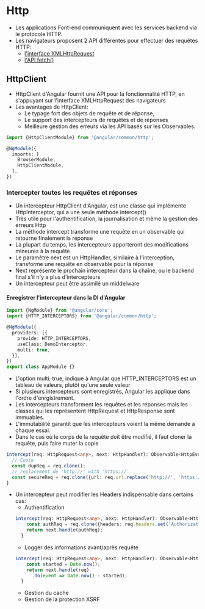 # Http
* Les applications Font-end communiquent avec les services backend via le protocole HTTP. 
* Les navigateurs proposent 2 API différentes pour effectuer des requêtes HTTP: 
    - [l'interface XMLHttpRequest](https://developer.mozilla.org/fr/docs/Web/API/XMLHttpRequest)
    - [l'API fetch()](https://developer.mozilla.org/fr/docs/Web/API/Fetch_API/Using_Fetch)
## HttpClient
* HttpClient d'Angular fournit une API pour la fonctionnalité HTTP, en s'appuyant sur l'interface XMLHttpRequest des navigateurs
* Les avantages de HttpClient: 
    - Le typage fort des objets de requête et de réponse, 
    - Le support des intercepteurs de requêtes et de réponses 
    - Meilleure gestion des erreurs via les API basés sur les Observables.
```typescript
import {HttpClientModule} from '@angular/common/http';

@NgModule({
  imports: [
    BrowserModule,
    HttpClientModule,
  ],
})
```
### Intercepter toutes les requêtes et réponses
* Un intercepteur HttpClient d'Angular, est une classe qui implémente HttpInterceptor, qui a une seule méthode intercept()
* Très utile pour l'authentification, la journalisation et même la gestion des erreurs Http
* La méthode intercept transforme une requête en un observable qui retourne finalement la réponse
* La plupart du temps, les intercepteurs apporteront des modifications mineures à la requête 
* Le paramètre next est un HttpHandler, similaire à l'interception, transforme une requête en observable pour la réponse
* Next représente le prochain intercepteur dans la chaîne, ou le backend final s'il n'y a plus d'intercepteurs
* Un intercepteur peut être assimilé un middelware

#### Enregistrer l'intercepteur dans la DI d'Angular
```typescript
import {NgModule} from '@angular/core';
import {HTTP_INTERCEPTORS} from '@angular/common/http';

@NgModule({
  providers: [{
    provide: HTTP_INTERCEPTORS,
    useClass: DemoInterceptor,
    multi: true,
  }],
})
export class AppModule {}
```
* L'option multi: true, indique à Angular que HTTP_INTERCEPTORS est un tableau de valeurs, plutôt qu'une seule valeur
* Si plusieurs intercepteurs sont enregistrés, Angular les applique dans l'ordre d'enrgistrement. 
* Les intercepteurs transforment les requêtes et les réponses mais les classes qui les représentent HttpRequest et HttpResponse sont immuables.
* L'immutabilité garantit que les intercepteurs voient la même demande à chaque essai.
* Dans le cas où le corps de la requête doit être modifié, il faut cloner la requête, puis faire muter la copie
```typescript
intercept(req: HttpRequest<any>, next: HttpHandler): Observable<HttpEvent<any>> {
  // Copie 
  const dupReq = req.clone();
  // replacement de 'http://' with 'https://'
  const secureReq = req.clone({url: req.url.replace('http://', 'https://')});
}
```
* Un intercepteur peut modifier les Headers indispensable dans certains cas:
  - Authentification
  ```typescript
  intercept(req: HttpRequest<any>, next: HttpHandler): Observable<HttpEvent<any>> {
      const authReq = req.clone({headers: req.headers.set('Authorization', 'valeur du token authentification')});
      return next.handle(authReq);
    }
  ```
  - Logger des informations avant/après requête
  ```typescript
  intercept(req: HttpRequest<any>, next: HttpHandler): Observable<HttpEvent<any>> {
      const started = Date.now();
      return next.handle(req)
        .do(event => Date.now() - started);
    }
  ```
  - Gestion du cache
  - Gestion de la protection XSRF